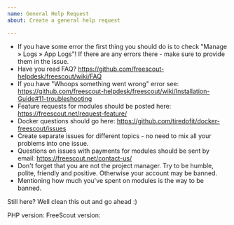 ```yaml
---
name: General Help Request
about: Create a general help request

---
```


* If you have some error the first thing you should do is to check "Manage » Logs » App Logs"! If there are any errors there - make sure to provide them in the issue.
* Have you read FAQ? https://github.com/freescout-helpdesk/freescout/wiki/FAQ
* If you have "Whoops something went wrong" error see: https://github.com/freescout-helpdesk/freescout/wiki/Installation-Guide#11-troubleshooting
* Feature requests for modules should be posted here: https://freescout.net/request-feature/
* Docker questions should go here: https://github.com/tiredofit/docker-freescout/issues
* Create separate issues for different topics - no need to mix all your problems into one issue.
* Questions on issues with payments for modules should be sent by email: https://freescout.net/contact-us/
* Don't forget that you are not the project manager. Try to be humble, polite, friendly and positive. Otherwise your account may be banned.
* Mentioning how much you've spent on modules is the way to be banned.

Still here? Well clean this out and go ahead :)

PHP version: 
FreeScout version: 